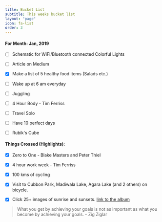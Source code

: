 ```yaml
---
title: Bucket List
subtitle: This weeks bucket list
layout: "page"
icon: fa-list
order: 3
---
```

#### For Month: Jan, 2019
  
  * [ ] Schematic for WiFi/Bluetooth connected Colorful Lights
  * [ ] Article on Medium
  * [X] Make a list of 5 healthy food items (Salads etc.)
  * [ ] Wake up at 6 am everyday
  * [ ] Juggling
  * [ ] 4 Hour Body - Tim Ferriss 
  * [ ] Travel Solo
  * [ ] Have 10 perfect days
  * [ ] Rubik's Cube 


#### Things Crossed (Highlights):

  * [x] Zero to One - Blake Masters and Peter Thiel
  * [x] 4 hour work week - Tim Ferriss
  * [x] 100 kms of cycling 
  * [x] Visit to Cubbon Park, Madiwala Lake, Agara Lake (and 2 others) on bicycle.
  * [x] Click 25+ images of sunrise and sunsets. [link to the album](https://photos.app.goo.gl/rViWvhUWfTMCjSuP7)


>What you get by achieving your goals is not as important as what you become by achieving your goals. - Zig Ziglar